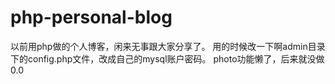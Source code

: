 # php-personal-blog

以前用php做的个人博客，闲来无事跟大家分享了。
用的时候改一下啊admin目录下的config.php文件，改成自己的mysql账户密码。
photo功能懒了，后来就没做0.0

